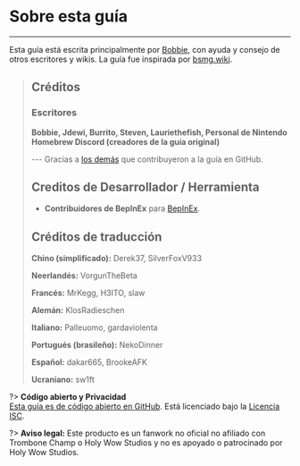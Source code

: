 # Sobre esta guía
---
Esta guía está escrita principalmente por [Bobbie](https://twitter.com/VRBobbie), con ayuda y consejo de otros escritores y wikis. La guía fue inspirada por [bsmg.wiki](https://bsmg.wiki).

> ## Créditos
> 
> ### Escritores
> 
> **Bobbie, Jdewi, Burrito, Steven, Lauriethefish, Personal de Nintendo Homebrew Discord (creadores de la guía original)**
> 
> --- Gracias a [ los demás](https://github.com/tc-mods/TromboneChampModdingWiki/graphs/contributors) que contribuyeron a la guía en GitHub.
>
> ## Creditos de Desarrollador / Herramienta
> 
> - **Contribuidores de BepInEx** para [BepInEx](https://github.com/BepInEx/BepInEx).
>
> ## Créditos de traducción
> 
> **Chino (simplificado):** Derek37, SilverFoxV933
> 
> **Neerlandés:** VorgunTheBeta
> 
> **Francés:** MrKegg, H3ITO, slaw
> 
> **Alemán:** KlosRadieschen
> 
> **Italiano:** Palleuomo, gardaviolenta
> 
> **Portugués (brasileño):** NekoDinner
> 
> **Español:** dakar665, BrookeAFK
> 
> **Ucraniano:** sw1ft

?> **Código abierto y Privacidad**  
[Esta guía es de código abierto en GitHub](https://github.com/tc-mods/TromboneChampModdingWiki). Está licenciado bajo la [Licencia ISC](https://github.com/tc-mods/TromboneChampModdingWiki/blob/master/LICENSE.md).

?> **Aviso legal:** Este producto es un fanwork no oficial no afiliado con Trombone Champ o Holy Wow Studios y no es apoyado o patrocinado por Holy Wow Studios.